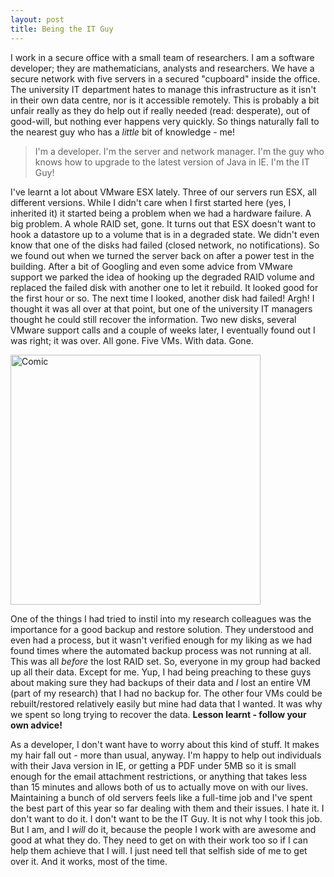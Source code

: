 ```yaml
---
layout: post
title: Being the IT Guy
---
```


I work in a secure office with a small team of researchers. I am a software developer; they are mathematicians, analysts and researchers.  We have a secure network with five servers in a secured "cupboard" inside the office. The university IT department hates to manage this infrastructure as it isn't in their own data centre, nor is it accessible remotely. This is probably a bit unfair really as they do help out if really needed (read: desperate), out of good-will, but nothing ever happens very quickly. So things naturally fall to the nearest guy who has a *little* bit of knowledge - me! 

> I'm a developer. I'm the server and network manager. I'm the guy who knows how to upgrade to the latest version of Java in IE. I'm the IT Guy!

I've learnt a lot about VMware ESX lately. Three of our servers run ESX, all different versions. While I didn't care when I first started here (yes, I inherited it) it started being a problem when we had a hardware failure. A big problem. A whole RAID set, gone. It turns out that ESX doesn't want to hook a datastore up to a volume that is in a degraded state. We didn't even know that one of the disks had failed (closed network, no notifications). So we found out when we turned the server back on after a power test in the building. After a bit of Googling and even some advice from VMware support we parked the idea of hooking up the degraded RAID volume and replaced the failed disk with another one to let it rebuild. It looked good for the first hour or so. The next time I looked, another disk had failed! Argh! I thought it was all over at that point, but one of the university IT managers thought he could still recover the information. Two new disks, several VMware support calls and a couple of weeks later, I eventually found out I was right; it was over. All gone. Five VMs. With data. Gone.  

<img src="http://spanning_static.s3.amazonaws.com/website/blog/cartoon-comic-data.jpg" alt="Comic" style="width: 400px;"/>

One of the things I had tried to instil into my research colleagues was the importance for a good backup and restore solution. They understood and even had a process, but it wasn't verified enough for my liking as we had found times where the automated backup process was not running at all. This was all *before* the lost RAID set. So, everyone in my group had backed up all their data. Except for me. Yup, I had being preaching to these guys about making sure they had backups of their data and *I* lost an entire VM (part of my research) that I had no backup for. The other four VMs could be rebuilt/restored relatively easily but mine had data that I wanted. It was why we spent so long trying to recover the data. **Lesson learnt - follow your own advice!**

As a developer, I don't want have to worry about this kind of stuff. It makes my hair fall out - more than usual, anyway. I'm happy to help out individuals with their Java version in IE, or getting a PDF under 5MB so it is small enough for the email attachment restrictions, or anything that takes less than 15 minutes and allows both of us to actually move on with our lives. Maintaining a bunch of old servers feels like a full-time job and I've spent the best part of this year so far dealing with them and their issues. I hate it. I don't want to do it. I don't want to be the IT Guy. It is not why I took this job. But I am, and I *will* do it, because the people I work with are awesome and good at what they do. They need to get on with their work too so if I can help them achieve that I will. I just need tell that selfish side of me to get over it. And it works, most of the time. 
